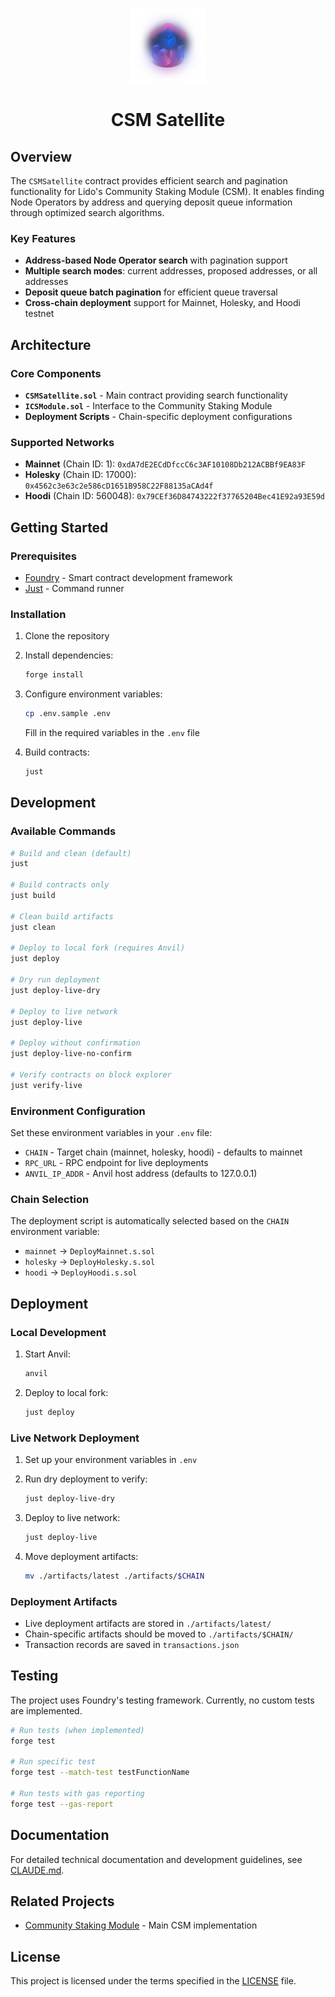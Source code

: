<p align="center">
  <img src="logo.png" width="120" alt="CSM Logo"/>
</p>
<h1 align="center">CSM Satellite</h1>

## Overview

The `CSMSatellite` contract provides efficient search and pagination functionality for Lido's Community Staking Module (CSM). It enables finding Node Operators by address and querying deposit queue information through optimized search algorithms.

### Key Features

- **Address-based Node Operator search** with pagination support
- **Multiple search modes**: current addresses, proposed addresses, or all addresses
- **Deposit queue batch pagination** for efficient queue traversal
- **Cross-chain deployment** support for Mainnet, Holesky, and Hoodi testnet

## Architecture

### Core Components

- **`CSMSatellite.sol`** - Main contract providing search functionality
- **`ICSModule.sol`** - Interface to the Community Staking Module
- **Deployment Scripts** - Chain-specific deployment configurations

### Supported Networks

- **Mainnet** (Chain ID: 1): `0xdA7dE2ECdDfccC6c3AF10108Db212ACBBf9EA83F`
- **Holesky** (Chain ID: 17000): `0x4562c3e63c2e586cD1651B958C22F88135aCAd4f`
- **Hoodi** (Chain ID: 560048): `0x79CEf36D84743222f37765204Bec41E92a93E59d`

## Getting Started

### Prerequisites

- [Foundry](https://book.getfoundry.sh/getting-started/installation) - Smart contract development framework
- [Just](https://github.com/casey/just) - Command runner

### Installation

1. Clone the repository
2. Install dependencies:
   ```bash
   forge install
   ```

3. Configure environment variables:
   ```bash
   cp .env.sample .env
   ```
   Fill in the required variables in the `.env` file

4. Build contracts:
   ```bash
   just
   ```

## Development

### Available Commands

```bash
# Build and clean (default)
just

# Build contracts only
just build

# Clean build artifacts
just clean

# Deploy to local fork (requires Anvil)
just deploy

# Dry run deployment
just deploy-live-dry

# Deploy to live network
just deploy-live

# Deploy without confirmation
just deploy-live-no-confirm

# Verify contracts on block explorer
just verify-live
```

### Environment Configuration

Set these environment variables in your `.env` file:

- `CHAIN` - Target chain (mainnet, holesky, hoodi) - defaults to mainnet
- `RPC_URL` - RPC endpoint for live deployments
- `ANVIL_IP_ADDR` - Anvil host address (defaults to 127.0.0.1)

### Chain Selection

The deployment script is automatically selected based on the `CHAIN` environment variable:
- `mainnet` → `DeployMainnet.s.sol`
- `holesky` → `DeployHolesky.s.sol`
- `hoodi` → `DeployHoodi.s.sol`

## Deployment

### Local Development

1. Start Anvil:
   ```bash
   anvil
   ```

2. Deploy to local fork:
   ```bash
   just deploy
   ```

### Live Network Deployment

1. Set up your environment variables in `.env`

2. Run dry deployment to verify:
   ```bash
   just deploy-live-dry
   ```

3. Deploy to live network:
   ```bash
   just deploy-live
   ```

4. Move deployment artifacts:
   ```bash
   mv ./artifacts/latest ./artifacts/$CHAIN
   ```

### Deployment Artifacts

- Live deployment artifacts are stored in `./artifacts/latest/`
- Chain-specific artifacts should be moved to `./artifacts/$CHAIN/`
- Transaction records are saved in `transactions.json`

## Testing

The project uses Foundry's testing framework. Currently, no custom tests are implemented.

```bash
# Run tests (when implemented)
forge test

# Run specific test
forge test --match-test testFunctionName

# Run tests with gas reporting
forge test --gas-report
```

## Documentation

For detailed technical documentation and development guidelines, see [CLAUDE.md](./CLAUDE.md).

## Related Projects

- [Community Staking Module](https://github.com/lidofinance/community-staking-module) - Main CSM implementation

## License

This project is licensed under the terms specified in the [LICENSE](./LICENSE) file.
